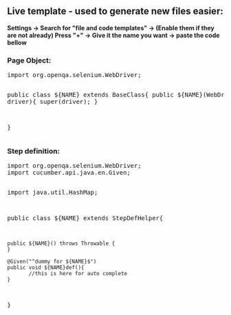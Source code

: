 <h2>Live template - used to generate new files easier:</h2>

<b>Settings -> Search for "file and code templates" -> (Enable them if they are not already) Press "+" -> Give it the name you want -> paste the code bellow</b>  

<h3>Page Object:</h3>
<pre>
import org.openqa.selenium.WebDriver;

public class ${NAME} extends BaseClass{
    public ${NAME}(WebDriver driver){
        super(driver);
    }

}
</pre>

<h3>Step definition:</h3>
<pre>
import org.openqa.selenium.WebDriver;
import cucumber.api.java.en.Given;

import java.util.HashMap;


public class ${NAME} extends StepDefHelper{
    
    public ${NAME}() throws Throwable {
    }
    
    @Given("^dummy for ${NAME}$")
    public void ${NAME}def(){
           //this is here for auto complete
    }
}
</pre>